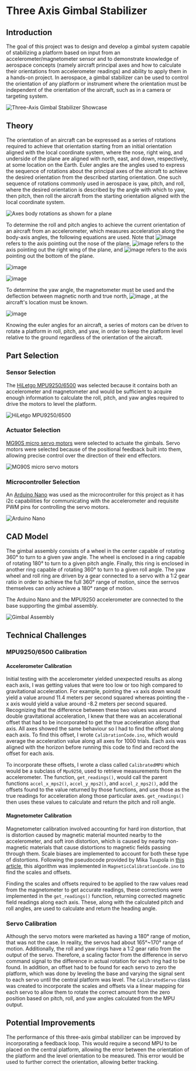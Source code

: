 # Three Axis Gimbal Stabilizer

## Introduction

The goal of this project was to design and develop a gimbal system capable of stabilizing a platform based on input from an accelerometer/magnetometer sensor and to demonstrate knowledge of aerospace concepts (namely aircraft principal axes and how to calculate their orientations from accelerometer readings) and ability to apply them in a hands-on project. In aerospace, a gimbal stabilizer can be used to control the orientation of any platform or instrument where the orientation must be independent of the orientation of the aircraft, such as in a camera or targeting system.

![Three-Axis Gimbal Stabilizer Showcase](https://github.com/BrandonBNguyen/Three-Axis-Gimbal-Stabilizer/blob/main/Images/stabilizer%20showcase.gif?raw=true)

## Theory

The orientation of an aircraft can be expressed as a series of rotations required to achieve that orientation starting from an initial orientation aligned with the local coordinate system, where the nose, right wing, and underside of the plane are aligned with north, east, and down, respectively, at some location on the Earth. Euler angles are the angles used to express the sequence of rotations about the principal axes of the aircraft to achieve the desired orientation from the described starting orientation. One such sequence of rotations commonly used in aerospace is yaw, pitch, and roll, where the desired orientation is described by the angle with which to yaw, then pitch, then roll the aircraft from the starting orientation aligned with the local coordinate system.

![Axes body rotations as shown for a plane](https://www.grc.nasa.gov/www/k-12/airplane/Images/rotations.gif)

To determine the roll and pitch angles to achieve the current orientation of an aircraft from an accelerometer, which measures acceleration along the body-axis angles, the following equations are used. Note that ![image](https://user-images.githubusercontent.com/19226773/112064150-c2993680-8b1f-11eb-8506-df90c7d99604.png) refers to the axis pointing out the nose of the plane, ![image](https://user-images.githubusercontent.com/19226773/112064219-d9d82400-8b1f-11eb-8d28-8dbb1afd5a1d.png) refers to the axis pointing out the right wing of the plane, and ![image](https://user-images.githubusercontent.com/19226773/112064251-e492b900-8b1f-11eb-9c56-ba1387fe8e43.png) refers to the axis pointing out the bottom of the plane.

![image](https://user-images.githubusercontent.com/19226773/112064676-9631ea00-8b20-11eb-81db-6eaba842998c.png)

![image](https://user-images.githubusercontent.com/19226773/112064768-bcf02080-8b20-11eb-8d58-c80a8a41bf3a.png)

To determine the yaw angle, the magnetometer must be used and the deflection between magnetic north and true north, ![image](https://user-images.githubusercontent.com/19226773/112065019-2cfea680-8b21-11eb-841b-2c8bf099a2ca.png)
, at the aircraft's location must be known.

![image](https://user-images.githubusercontent.com/19226773/112065132-5fa89f00-8b21-11eb-9a88-f0e400b1ec82.png)

Knowing the euler angles for an aircraft, a series of motors can be driven to rotate a platform in roll, pitch, and yaw, in order to keep the platform level relative to the ground regardless of the orientation of the aircraft.

## Part Selection

### Sensor Selection

The [HiLetgo MPU9250/6500](https://www.amazon.com/gp/product/B01I1J0Z7Y/ref=ppx_yo_dt_b_search_asin_title?ie=UTF8&psc=1) was selected because it contains both an accelerometer and magnetometer and would be sufficient to acquire enough information to calculate the roll, pitch, and yaw angles required to drive the motors to level the platform.

![HiLetgo MPU9250/6500](https://github.com/BrandonBNguyen/Three-Axis-Gimbal-Stabilizer/blob/main/Images/MPU9250.PNG?raw=true)

### Actuator Selection

[MG90S micro servo motors](https://www.amazon.com/gp/product/B07F7VJQL5/ref=ppx_yo_dt_b_search_asin_title?ie=UTF8&psc=1) were selected to actuate the gimbals. Servo motors were selected because of the positional feedback built into them, allowing precise control over the direction of their end effectors.

![MG90S micro servo motors](https://github.com/BrandonBNguyen/Three-Axis-Gimbal-Stabilizer/blob/main/Images/MG90S%20Micro%20Servo.PNG?raw=true)

### Microcontroller Selection

An [Arduino Nano](https://www.amazon.com/gp/product/B0713XK923/ref=ppx_yo_dt_b_search_asin_title?ie=UTF8&psc=1) was used as the microcontroller for this project as it has i2c capabilities for communicating with the accelerometer and requisite PWM pins for controlling the servo motors.

![Arduino Nano](https://github.com/BrandonBNguyen/Three-Axis-Gimbal-Stabilizer/blob/main/Images/Arduino%20Nano.PNG?raw=true)

## CAD Model

The gimbal assembly consists of a wheel in the center capable of rotating 360° to turn to a given yaw angle. The wheel is enclosed in a ring capable of rotating 180° to turn to a given pitch angle. Finally, this ring is enclosed in another ring capable of rotating 360° to turn to a given roll angle. The yaw wheel and roll ring are driven by a gear connected to a servo with a 1:2 gear ratio in order to achieve the full 360° range of motion, since the serrvos themselves can only achieve a 180° range of motion.

The Arduino Nano and the MPU9250 accelerometer are connected to the base supporting the gimbal assembly.

![Gimbal Assembly](https://github.com/BrandonBNguyen/Three-Axis-Gimbal-Stabilizer/blob/main/Images/Gimbal%20Assembly.PNG?raw=true)

## Technical Challenges

### MPU9250/6500 Calibration

#### Accelerometer Calibration

Initial testing with the accelerometer yielded unexpected results as along each axis, I was getting values that were too low or too high compared to gravitational acceleration. For example, pointing the +x axis down would yield a value around 11.4 meters per second squared whereas pointing the -x axis would yield a value around -8.2 meters per second squared. Recognizing that the difference between these two values was around double gravitational acceleration, I knew that there was an accelerational offset that had to be incorporated to get the true acceleration along that axis. All axes showed the same behaviour so I had to find the offset along each axis. To find this offset, I wrote `CalibrationCode.ino`, which would average the acceleration value along all axes for 1000 trials. Each axis was aligned with the horizon before running this code to find and record the offset for each axis.

To incorporate these offsets, I wrote a class called `CalibratedMPU` which would be a subclass of `Mpu9250`, used to retrieve measurements from the accelerometer. The function, `get_readings()`, would call the parent functions `accel_x_mps2()`, `accel_y_mps2()`, and `accel_z_mps2()`, add the offsets found to the value returned by those functions, and use those as the true readings for acceleration along those particular axes. `get_readings()` then uses these values to calculate and return the pitch and roll angle.

#### Magnetometer Calibration

Magnetometer calibration involved accounting for hard iron distortion, that is distortion caused by magnetic material mounted nearby to the accelerometer, and soft iron distortion, which is caused by nearby non-magnetic materials that cause distortions to magnetic fields passing through them. Scale biases are implemented to account for both these type of distortions. Following the pseudocode provided by Mika Tuupola in [this article](https://appelsiini.net/2018/calibrate-magnetometer/), this algorithm was implemented in `MagneticCalibrationCode.ino` to find the scales and offsets. 

Finding the scales and offsets required to be applied to the raw values read from the magnetometer to get accurate readings, these corrections were implemented in the `get_readings()` function, returning corrected magnetic field readings along each axis. These, along with the calculated pitch and roll angles, are used to calculate and return the heading angle.

### Servo Calibration

Although the servo motors were marketed as having a 180° range of motion, that was not the case. In reality, the servos had about 165°~170° range of motion. Additionally, the roll and yaw rings have a 1:2 gear ratio from the output of the servo. Therefore, a scaling factor from the difference in servo command signal to the difference in actual rotation for each ring had to be found. In addition, an offset had to be found for each servo to zero the platform, which was done by leveling the base and varying the signal sent to each servo until the central platform was level. The `CalibratedServo` class was created to incorporate the scales and offsets via a linear mapping for each servo to allow them to rotate the correct amount from the zero position based on pitch, roll, and yaw angles calculated from the MPU output.

## Potential Improvements

The performance of this three-axis gimbal stabilizer can be improved by incorporating a feedback loop. This would require a second MPU to be placed on the central platform, allowing the error between the orientation of the platform and the level orientation to be measured. This error would be used to further correct the orientation, allowing better tracking.
